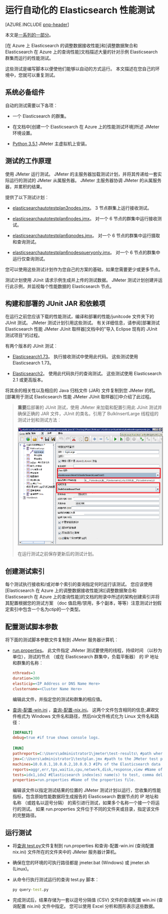
<properties
   pageTitle="运行自动化的 Elasticsearch 性能测试 |Microsoft Azure"
   description="描述如何在您自己的环境中运行的性能测试。"
   services=""
   documentationCenter="na"
   authors="dragon119"
   manager="bennage"
   editor=""
   tags=""/>

<tags
   ms.service="guidance"
   ms.devlang="na"
   ms.topic="article"
   ms.tgt_pltfrm="na"
   ms.workload="na"
   ms.date="09/22/2016"
   ms.author="masashin"/>
   
# <a name="running-the-automated-elasticsearch-performance-tests"></a>运行自动化的 Elasticsearch 性能测试

[AZURE.INCLUDE [pnp-header](../../includes/guidance-pnp-header-include.md)]

本文是[一系列的一部分](guidance-elasticsearch.md)。 

[在 Azure 上 Elasticsearch 的调整数据接收性能]和[调整数据聚合和 Elasticsearch 在 Azure 上的查询性能]文档描述大量的针对示例 Elasticsearch 群集而运行的性能测试。

这些测试是编写脚本以便使他们能够以自动的方式运行。 本文描述在您自己的环境中，您就可以重复测试。

## <a name="prerequisites"></a>系统必备组件

自动的测试需要以下各项︰

-  一个 Elasticsearch 的群集。

- 在文档中[创建一个 Elasticsearch 在 Azure 上的性能测试环境]所述 JMeter 环境设置。

- [Python 3.5.1](https://www.python.org/downloads/release/python-351/) JMeter 主虚拟机上安装。


## <a name="how-the-tests-work"></a>测试的工作原理
使用 JMeter 运行测试。 JMeter 的主服务器加载测试计划，并将其传递给一套实际运行的测试的 JMeter 从属服务器。 JMeter 主服务器协调 JMeter 的从属服务器，并累积的结果。

提供了以下测试计划︰

* [elasticsearchautotestplan3nodes.jmx](https://github.com/mspnp/azure-guidance/blob/master/ingestion-and-query-tests/templates/elasticsearchautotestplan3nodes.jmx)。 3 节点群集上运行接收测试。

* [elasticsearchautotestplan6nodes.jmx](https://github.com/mspnp/azure-guidance/blob/master/ingestion-and-query-tests/templates/elasticsearchautotestplan6nodes.jmx)。 对一个 6 节点的群集中运行接收测试。

* [elasticsearchautotestplan6qnodes.jmx](https://github.com/mspnp/azure-guidance/blob/master/ingestion-and-query-tests/templates/elasticsearchautotestplan6qnodes.jmx)。 对一个 6 节点的群集中运行摄取和查询测试。

* [elasticsearchautotestplan6nodesqueryonly.jmx](https://github.com/mspnp/azure-guidance/blob/master/ingestion-and-query-tests/templates/elasticsearchautotestplan6nodesqueryonly.jmx)。 对一个 6 节点的群集中运行仅查询测试。


您可以使用这些测试计划作为您自己的方案的基础，如果您需要更少或更多节点。

测试计划使用 JUnit 请求示例生成并上传的测试数据。 JMeter 测试计划创建并运行此示例，并监视每个性能数据的 Elasticsearch 节点。  

## <a name="building-and-deploying-the-junit-jar-and-dependencies"></a>构建和部署的 JUnit JAR 和依赖项
在运行之前您应该下载的性能测试，编译和部署的性能/junitcode 文件夹下的 JUnit 测试。 JMeter 测试计划引用这些测试。 有关详细信息，请参阅[部署测试 Elasticsearch 性能 JMeter JUnit 取样器]文档中的"导入 Eclipse 现有的 JUnit 测试项目"的过程。

有两个版本的 JUnit 测试︰ 

- [Elasticsearch1.73](https://github.com/mspnp/azure-guidance/tree/master/ingestion-and-query-tests/junitcode/elasticsearch1.73)。 执行接收测试中使用此代码。 这些测试使用 Elasticsearch 1.73。

- [Elasticsearch2](https://github.com/mspnp/azure-guidance/tree/master/ingestion-and-query-tests/junitcode/elasticsearch2)。 使用此代码执行的查询测试。 这些测试使用 Elasticsearch 2.1 或更高版本。

将其余的相关性以及相应的 Java 归档文件 (JAR) 文件复制到您 JMeter 的机。 [部署用于测试 Elasticsearch 性能 JMeter JUnit 取样器][]中介绍了此过程。 

> **重要**后部署的 JUnit 测试，使用 JMeter 来加载和配置引用此 JUnit 测试并确保正确的 JAR 文件，JUnit 的类名，引用了 BulkInsertLarge 线程组的测试计划和测试方法︰
> 
> ![](./media/guidance-elasticsearch/performance-tests-image1.png)
> 
> 在运行测试之前保存更新后的测试计划。

## <a name="creating-the-test-indexes"></a>创建测试索引
每个测试执行接收和/或对单个索引的查询指定何时运行该测试。 您应该使用[Elasticsearch 在 Azure 上的调整数据接收性能]和[调整数据聚合和 Elasticsearch 在 Azure 上的查询性能]的文档的附录中所述的架构创建索引并将其配置根据您的测试方案 （doc 值启用/禁用，多个副本，等等）注意测试计划假定索引中包含一个名为*ctip*的一个类型。

## <a name="configuring-the-test-script-parameters"></a>配置测试脚本参数
将下面的测试脚本参数文件复制到 JMeter 服务器计算机︰

* [run.properties](https://github.com/mspnp/azure-guidance/blob/master/ingestion-and-query-tests/run.properties)。 此文件指定 JMeter 测试要使用的线程，持续时间 （以秒为单位），测试的节点 （或在 Elasticsearch 群集中，负载平衡器） 的 IP 地址和群集的名称︰

  ```ini
  nthreads=3
  duration=300
  elasticip=<IP Address or DNS Name Here>
  clustername=<Cluster Name Here>
  ```
  
  编辑此文件，并指定您的测试和群集的相应值。

* [查询-配置-win.ini](https://github.com/mspnp/azure-guidance/blob/master/ingestion-and-query-tests/query-config-win.ini) ，[查询-配置-nix.ini](https://github.com/mspnp/azure-guidance/blob/master/ingestion-and-query-tests/query-config-nix.ini)。 这两个文件包含相同的信息;*赢取*文件格式为 Windows 文件名和路径，然后*nix*文件格式化为 Linux 文件名和路径︰

  ```ini
  [DEFAULT]
  debug=true #if true shows console logs.

  [RUN]
  pathreports=C:\Users\administrator1\jmeter\test-results\ #path where tests results are saved.
  jmx=C:\Users\administrator1\testplan.jmx #path to the JMeter test plan.
  machines=10.0.0.1,10.0.0.2,10.0.0.3 #IPs of the Elasticsearch data nodes separated by commas.
  reports=aggr,err,tps,waitio,cpu,network,disk,response,view #Name of the reports separated by commas.
  tests=idx1,idx2 #Elasticsearch index(es) name(s) to test, comma delimited if more than one.
  properties=run.properties #Name of the properties file.
  ```

  编辑该文件以指定测试结果的位置的 JMeter 测试计划以运行，您收集的性能指标，包含原始性能数据将生成报告的 Elasticsearch 数据节点的 IP 地址和名称 （或姓名以逗号分隔） 的索引进行测试，如果多个名称一个接一个将运行的测试。 如果 run.properties 文件位于不同的文件夹或目录，指定该文件的完整路径。

## <a name="running-the-tests"></a>运行测试

* 将[查询 test.py](https://github.com/mspnp/azure-guidance/blob/master/ingestion-and-query-tests/query-test.py)文件复制到 run.properties 和查询-配置-win.ini (查询配置 nix.ini) 文件所在的文件夹中的 JMeter 服务器计算机。

* 确保在您的环境的可执行路径都是 jmeter.bat (Windows) 或 jmeter.sh (Linux)。

* 从命令行执行测试运行的查询 test.py 脚本︰

  ```cmd
  py query-test.py
  ```

* 完成测试后，结果存储为一套以逗号分隔值 (CSV) 文件的查询配置 win.ini (查询配置 nix.ini) 文件中指定。 您可以使用 Excel 分析和图形表示这些数据。


[在 Azure 上 Elasticsearch 的数据接收性能调优]: guidance-elasticsearch-tuning-data-ingestion-performance.md
[数据聚合和 Elasticsearch 在 Azure 上的查询性能优化]: guidance-elasticsearch-tuning-data-aggregation-and-query-performance.md
[创建测试环境在 Azure 上 Elasticsearch 的性能]: guidance-elasticsearch-creating-performance-testing-environment.md
[为测试 Elasticsearch 性能部署 JMeter JUnit 取样器]: guidance-elasticsearch-deploying-jmeter-junit-sampler.md
